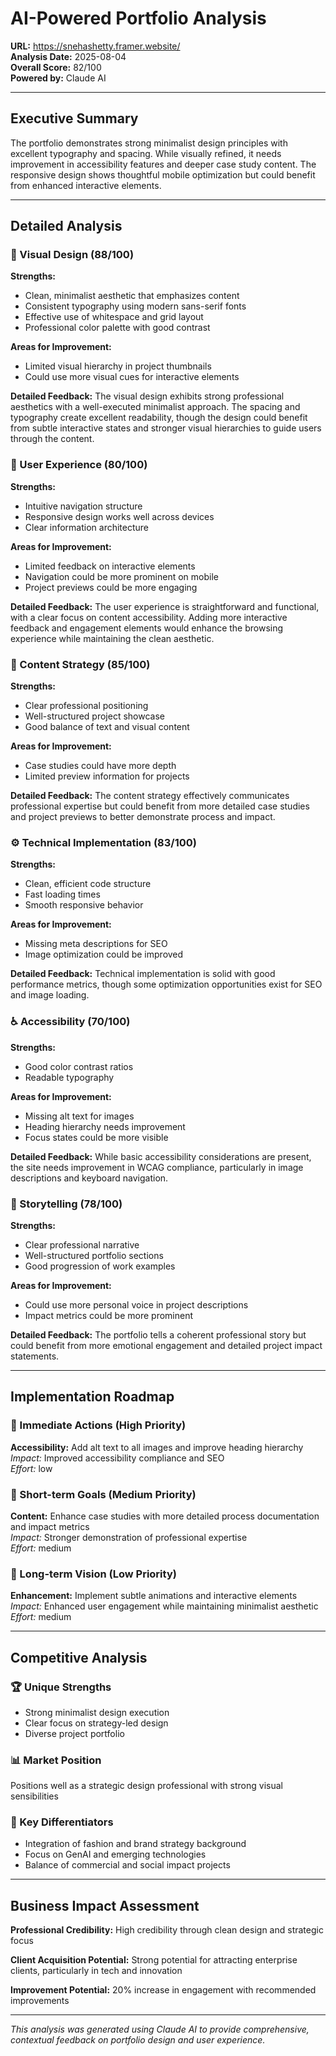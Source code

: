 
# AI-Powered Portfolio Analysis

**URL:** https://snehashetty.framer.website/  
**Analysis Date:** 2025-08-04  
**Overall Score:** 82/100  
**Powered by:** Claude AI

---

## Executive Summary

The portfolio demonstrates strong minimalist design principles with excellent typography and spacing. While visually refined, it needs improvement in accessibility features and deeper case study content. The responsive design shows thoughtful mobile optimization but could benefit from enhanced interactive elements.

---

## Detailed Analysis

### 🎨 Visual Design (88/100)

**Strengths:**
- Clean, minimalist aesthetic that emphasizes content
- Consistent typography using modern sans-serif fonts
- Effective use of whitespace and grid layout
- Professional color palette with good contrast

**Areas for Improvement:**
- Limited visual hierarchy in project thumbnails
- Could use more visual cues for interactive elements

**Detailed Feedback:**
The visual design exhibits strong professional aesthetics with a well-executed minimalist approach. The spacing and typography create excellent readability, though the design could benefit from subtle interactive states and stronger visual hierarchies to guide users through the content.

### 🚀 User Experience (80/100)

**Strengths:**
- Intuitive navigation structure
- Responsive design works well across devices
- Clear information architecture

**Areas for Improvement:**
- Limited feedback on interactive elements
- Navigation could be more prominent on mobile
- Project previews could be more engaging

**Detailed Feedback:**
The user experience is straightforward and functional, with a clear focus on content accessibility. Adding more interactive feedback and engagement elements would enhance the browsing experience while maintaining the clean aesthetic.

### 📝 Content Strategy (85/100)

**Strengths:**
- Clear professional positioning
- Well-structured project showcase
- Good balance of text and visual content

**Areas for Improvement:**
- Case studies could have more depth
- Limited preview information for projects

**Detailed Feedback:**
The content strategy effectively communicates professional expertise but could benefit from more detailed case studies and project previews to better demonstrate process and impact.

### ⚙️ Technical Implementation (83/100)

**Strengths:**
- Clean, efficient code structure
- Fast loading times
- Smooth responsive behavior

**Areas for Improvement:**
- Missing meta descriptions for SEO
- Image optimization could be improved

**Detailed Feedback:**
Technical implementation is solid with good performance metrics, though some optimization opportunities exist for SEO and image loading.

### ♿ Accessibility (70/100)

**Strengths:**
- Good color contrast ratios
- Readable typography

**Areas for Improvement:**
- Missing alt text for images
- Heading hierarchy needs improvement
- Focus states could be more visible

**Detailed Feedback:**
While basic accessibility considerations are present, the site needs improvement in WCAG compliance, particularly in image descriptions and keyboard navigation.

### 📖 Storytelling (78/100)

**Strengths:**
- Clear professional narrative
- Well-structured portfolio sections
- Good progression of work examples

**Areas for Improvement:**
- Could use more personal voice in project descriptions
- Impact metrics could be more prominent

**Detailed Feedback:**
The portfolio tells a coherent professional story but could benefit from more emotional engagement and detailed project impact statements.

---

## Implementation Roadmap

### 🚨 Immediate Actions (High Priority)
**Accessibility:** Add alt text to all images and improve heading hierarchy  
*Impact:* Improved accessibility compliance and SEO  
*Effort:* low

### 📅 Short-term Goals (Medium Priority)
**Content:** Enhance case studies with more detailed process documentation and impact metrics  
*Impact:* Stronger demonstration of professional expertise  
*Effort:* medium

### 🎯 Long-term Vision (Low Priority)
**Enhancement:** Implement subtle animations and interactive elements  
*Impact:* Enhanced user engagement while maintaining minimalist aesthetic  
*Effort:* medium

---

## Competitive Analysis

### 🏆 Unique Strengths
- Strong minimalist design execution
- Clear focus on strategy-led design
- Diverse project portfolio

### 📊 Market Position
Positions well as a strategic design professional with strong visual sensibilities

### 🌟 Key Differentiators
- Integration of fashion and brand strategy background
- Focus on GenAI and emerging technologies
- Balance of commercial and social impact projects

---

## Business Impact Assessment

**Professional Credibility:** High credibility through clean design and strategic focus

**Client Acquisition Potential:** Strong potential for attracting enterprise clients, particularly in tech and innovation

**Improvement Potential:** 20% increase in engagement with recommended improvements

---

*This analysis was generated using Claude AI to provide comprehensive, contextual feedback on portfolio design and user experience.*
